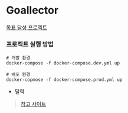 # Goallector
[목표 달성 프로젝트](https://uncovered-nutmeg-b8e.notion.site/Goallector-c11ce93a0e5149b9b0774acb14ba337c)

### 프로젝트 실행 방법
```
# 개발 환경
docker-compose -f docker-compose.dev.yml up

# 배포 환경
docker-copmose -f docker-compose.prod.yml up
```

- 달력
> [참고 사이트](https://alvarotrigo.com/blog/css-calendar/)